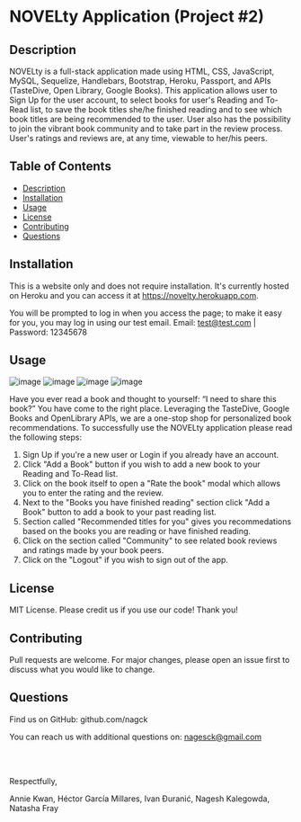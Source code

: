 # NOVELty Application (Project #2)

## Description

NOVELty is a full-stack application made using HTML, CSS, JavaScript, MySQL, Sequelize, Handlebars, Bootstrap, Heroku,
Passport, and APIs (TasteDive, Open Library, Google Books). This application allows user to Sign Up for the user account, to select books for user's Reading and To-Read list, to save the book titles she/he finished reading and to see which book titles are being recommended to the user. User also has the possibility to join the vibrant book community and to take part in the review process. User's ratings and reviews are, at any time, viewable to her/his peers.

## Table of Contents

- [Description](#description)
- [Installation](#installation)
- [Usage](#usage)
- [License](#license)
- [Contributing](#contributing)
- [Questions](#questions)

## Installation

This is a website only and does not require installation. It's currently hosted on Heroku and you can access it at https://novelty.herokuapp.com.

You will be prompted to log in when you access the page; to make it easy for you, you may log in using our test email.
Email: test@test.com | Password: 12345678

## Usage

![image](https://user-images.githubusercontent.com/61889668/105912872-1264f100-5ffa-11eb-9283-634070be0737.png)
![image](https://user-images.githubusercontent.com/61889668/105912964-30caec80-5ffa-11eb-90a6-8aa676cb8bb6.png)
![image](https://user-images.githubusercontent.com/61889668/105913008-404a3580-5ffa-11eb-8e61-8f9ed609fe9e.png)
![image](https://user-images.githubusercontent.com/61889668/105913219-830c0d80-5ffa-11eb-8347-3882f1a9bd27.png)

Have you ever read a book and thought to yourself: “I need to share this book?” You have come to the right place. Leveraging the TasteDive, Google Books and OpenLibrary APIs, we are a one-stop shop for personalized book recommendations. To successfully use
the NOVELty application please read the following steps:

1. Sign Up if you're a new user or Login if you already have an account.
2. Click "Add a Book" button if you wish to add a new book to your Reading and To-Read list.
3. Click on the book itself to open a "Rate the book" modal which allows you to enter the rating and the review.
4. Next to the "Books you have finished reading" section click "Add a Book" button to add a book to your past reading list.
5. Section called "Recommended titles for you" gives you recommedations based on the books you are reading or have finished reading.
6. Click on the section called "Community" to see related book reviews and ratings made by your book peers.
7. Click on the "Logout" if you wish to sign out of the app.

## License

MIT License. Please credit us if you use our code! Thank you!

## Contributing

Pull requests are welcome. For major changes, please open an issue first to discuss what you would like to change.

## Questions

Find us on GitHub: github.com/nagck

You can reach us with additional questions on: nagesck@gmail.com

<br><br>

Respectfully,

Annie Kwan, Héctor García Millares, Ivan Đuranić, Nagesh Kalegowda, Natasha Fray
